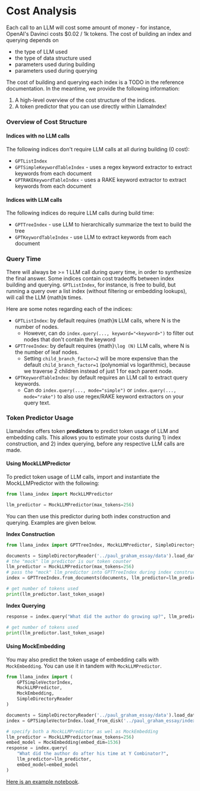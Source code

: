 # Cost Analysis

Each call to an LLM will cost some amount of money - for instance, OpenAI's Davinci costs $0.02 / 1k tokens. The cost of building an index and querying depends on 

- the type of LLM used
- the type of data structure used
- parameters used during building 
- parameters used during querying

The cost of building and querying each index is a TODO in the reference documentation. In the meantime, we provide the following information:

1. A high-level overview of the cost structure of the indices.
2. A token predictor that you can use directly within LlamaIndex!

### Overview of Cost Structure

#### Indices with no LLM calls
The following indices don't require LLM calls at all during building (0 cost):
- `GPTListIndex`
- `GPTSimpleKeywordTableIndex` - uses a regex keyword extractor to extract keywords from each document
- `GPTRAKEKeywordTableIndex` - uses a RAKE keyword extractor to extract keywords from each document

#### Indices with LLM calls
The following indices do require LLM calls during build time:
- `GPTTreeIndex` - use LLM to hierarchically summarize the text to build the tree
- `GPTKeywordTableIndex` - use LLM to extract keywords from each document


### Query Time

There will always be >= 1 LLM call during query time, in order to synthesize the final answer. 
Some indices contain cost tradeoffs between index building and querying. `GPTListIndex`, for instance,
is free to build, but running a query over a list index (without filtering or embedding lookups), will
call the LLM {math}`N` times.

Here are some notes regarding each of the indices:
- `GPTListIndex`: by default requires {math}`N` LLM calls, where N is the number of nodes.
    - However, can do `index.query(..., keyword="<keyword>")` to filter out nodes that don't contain the keyword
- `GPTTreeIndex`: by default requires {math}`\log (N)` LLM calls, where N is the number of leaf nodes. 
    - Setting `child_branch_factor=2` will be more expensive than the default `child_branch_factor=1` (polynomial vs logarithmic), because we traverse 2 children instead of just 1 for each parent node.
- `GPTKeywordTableIndex`: by default requires an LLM call to extract query keywords.
    - Can do `index.query(..., mode="simple")` or `index.query(..., mode="rake")` to also use regex/RAKE keyword extractors on your query text.


### Token Predictor Usage

LlamaIndex offers token **predictors** to predict token usage of LLM and embedding calls.
This allows you to estimate your costs during 1) index construction, and 2) index querying, before
any respective LLM calls are made.

#### Using MockLLMPredictor

To predict token usage of LLM calls, import and instantiate the MockLLMPredictor with the following:
```python
from llama_index import MockLLMPredictor

llm_predictor = MockLLMPredictor(max_tokens=256)
```

You can then use this predictor during both index construction and querying. Examples are given below.

**Index Construction**
```python
from llama_index import GPTTreeIndex, MockLLMPredictor, SimpleDirectoryReader

documents = SimpleDirectoryReader('../paul_graham_essay/data').load_data()
# the "mock" llm predictor is our token counter
llm_predictor = MockLLMPredictor(max_tokens=256)
# pass the "mock" llm_predictor into GPTTreeIndex during index construction
index = GPTTreeIndex.from_documents(documents, llm_predictor=llm_predictor)

# get number of tokens used
print(llm_predictor.last_token_usage)
```

**Index Querying**

```python
response = index.query("What did the author do growing up?", llm_predictor=llm_predictor)

# get number of tokens used
print(llm_predictor.last_token_usage)
```

#### Using MockEmbedding

You may also predict the token usage of embedding calls with `MockEmbedding`. 
You can use it in tandem with `MockLLMPredictor`.

```python
from llama_index import (
    GPTSimpleVectorIndex, 
    MockLLMPredictor, 
    MockEmbedding, 
    SimpleDirectoryReader
)

documents = SimpleDirectoryReader('../paul_graham_essay/data').load_data()
index = GPTSimpleVectorIndex.load_from_disk('../paul_graham_essay/index_simple_vec.json')

# specify both a MockLLMPredictor as wel as MockEmbedding
llm_predictor = MockLLMPredictor(max_tokens=256)
embed_model = MockEmbedding(embed_dim=1536)
response = index.query(
    "What did the author do after his time at Y Combinator?",
    llm_predictor=llm_predictor,
    embed_model=embed_model
)
```


[Here is an example notebook](https://github.com/jerryjliu/gpt_index/blob/main/examples/cost_analysis/TokenPredictor.ipynb).